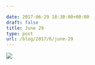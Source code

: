 ```yaml
---

date: 2017-06-29 18:30:00+00:00
draft: false
title: June 29
type: post
url: /blog/2017/6/june-29
---
```


![](/images/2017-06-29-20176june-29/IMG_1508.jpg)

